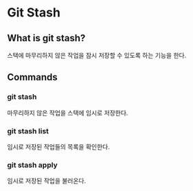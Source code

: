 # Git Stash

## What is git stash?
스택에 마무리하지 않은 작업을 잠시 저장할 수 있도록 하는 기능을 한다.

## Commands

### git stash
마무리하지 않은 작업을 스택에 임시로 저장한다.

### git stash list
임시로 저장된 작업들의 목록을 확인한다.

### git stash apply
임시로 저장된 작업을 불러온다.

